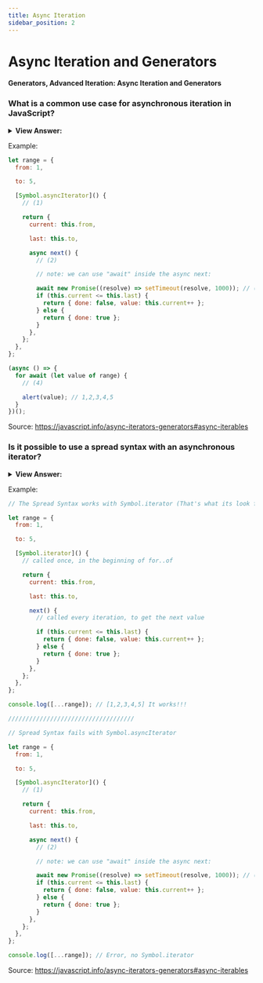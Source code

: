 ```yaml
---
title: Async Iteration
sidebar_position: 2
---
```


# Async Iteration and Generators

**Generators, Advanced Iteration: Async Iteration and Generators**

<head>
  <title>Async Iteration / Generators - JavaScript Interview Questions & Answers</title>
  <meta charSet="utf-8" />
</head>

### What is a common use case for asynchronous iteration in JavaScript?

<details>
  <summary><strong>View Answer:</strong></summary>
  <div>
  <div><strong>Interview Response:</strong> A common use for asynchronous iteration is when data is expected in an asynchronous behavior. The most common case is that the object needs to make a network request to deliver the next value. This is also a great way to handle controlled chunks of data to reduce the impact on resources.
</div>
  </div>
</details>

Example:

```js
let range = {
  from: 1,

  to: 5,

  [Symbol.asyncIterator]() {
    // (1)

    return {
      current: this.from,

      last: this.to,

      async next() {
        // (2)

        // note: we can use "await" inside the async next:

        await new Promise((resolve) => setTimeout(resolve, 1000)); // (3)
        if (this.current <= this.last) {
          return { done: false, value: this.current++ };
        } else {
          return { done: true };
        }
      },
    };
  },
};

(async () => {
  for await (let value of range) {
    // (4)

    alert(value); // 1,2,3,4,5
  }
})();
```

Source: <https://javascript.info/async-iterators-generators#async-iterables>

### Is it possible to use a spread syntax with an asynchronous iterator?

<details>
  <summary><strong>View Answer:</strong></summary>
  <div>
  <div><strong>Interview Response:</strong> No, because the spread syntax expects to find Symbol.iterator, not Symbol.asyncIterator. It’s also the case for for..of: the syntax without await needs Symbol.iterator.
</div>
  </div>
</details>

Example:

```js
// The Spread Syntax works with Symbol.iterator (That's what its look for...)

let range = {
  from: 1,

  to: 5,

  [Symbol.iterator]() {
    // called once, in the beginning of for..of

    return {
      current: this.from,

      last: this.to,

      next() {
        // called every iteration, to get the next value

        if (this.current <= this.last) {
          return { done: false, value: this.current++ };
        } else {
          return { done: true };
        }
      },
    };
  },
};

console.log([...range]); // [1,2,3,4,5] It works!!!

////////////////////////////////////

// Spread Syntax fails with Symbol.asyncIterator

let range = {
  from: 1,

  to: 5,

  [Symbol.asyncIterator]() {
    // (1)

    return {
      current: this.from,

      last: this.to,

      async next() {
        // (2)

        // note: we can use "await" inside the async next:

        await new Promise((resolve) => setTimeout(resolve, 1000)); // (3)
        if (this.current <= this.last) {
          return { done: false, value: this.current++ };
        } else {
          return { done: true };
        }
      },
    };
  },
};

console.log([...range]); // Error, no Symbol.iterator
```

Source: <https://javascript.info/async-iterators-generators#async-iterables>

